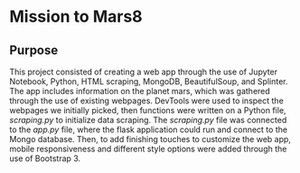 # Mission to Mars8

## Purpose
This project consisted of creating a web app through the use of Jupyter Notebook, Python, HTML scraping, MongoDB, BeautifulSoup, and Splinter. The app includes information on the planet mars, which was gathered through the use of existing webpages. DevTools were used to inspect the webpages we initially picked, then functions were written on a Python file, *scraping.py* to initialize data scraping. The *scraping.py* file was connected to the *app.py* file, where the flask application could run and connect to the Mongo database. Then, to add finishing touches to customize the web app, mobile responsiveness and different style options were added through the use of Bootstrap 3.
